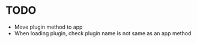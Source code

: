 # TODO

* Move plugin method to app
* When loading plugin, check plugin name is not same as an app method
